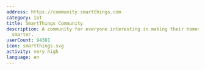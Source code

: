 ```yaml
---
address: https://community.smartthings.com
category: IoT
title: SmartThings Community
description: A community for everyone interesting in making their homes and lives
  smarter.
userCount: 94381
icon: smartthings.svg
activity: very high
language: en
---
```

